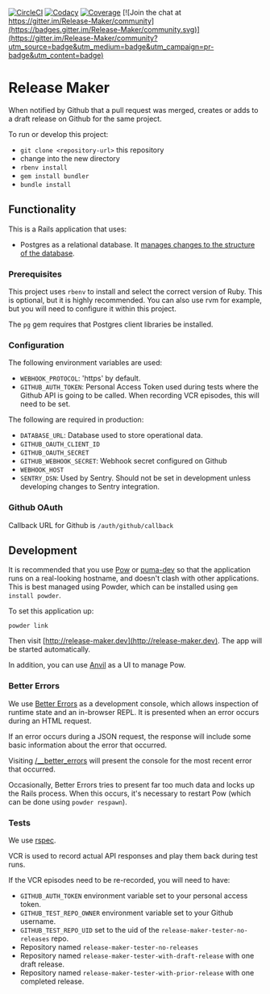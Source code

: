 [![CircleCI](https://circleci.com/gh/RobinDaugherty/release_maker-ruby.svg?style=shield&circle-token=fec31c3a0c46b668a8338b1c935e3d4c4654259e)](https://circleci.com/gh/RobinDaugherty/release_maker-ruby)
[![Codacy](https://api.codacy.com/project/badge/Grade/d28ce4c6f44741d2a9bddd01a3ff08b0)](https://www.codacy.com?utm_source=github.com&amp;utm_medium=referral&amp;utm_content=RobinDaugherty/release_maker-ruby&amp;utm_campaign=Badge_Grade)
[![Coverage](https://api.codacy.com/project/badge/Coverage/d28ce4c6f44741d2a9bddd01a3ff08b0)](https://www.codacy.com/app/robindaugherty/release_maker-ruby?utm_source=github.com&utm_medium=referral&utm_content=RobinDaugherty/release_maker-ruby&utm_campaign=Badge_Coverage)
[![Join the chat at https://gitter.im/Release-Maker/community](https://badges.gitter.im/Release-Maker/community.svg)](https://gitter.im/Release-Maker/community?utm_source=badge&utm_medium=badge&utm_campaign=pr-badge&utm_content=badge)

# Release Maker

When notified by Github that a pull request was merged, creates or adds to a draft
release on Github for the same project.

To run or develop this project:

* `git clone <repository-url>` this repository
* change into the new directory
* `rbenv install`
* `gem install bundler`
* `bundle install`

## Functionality

This is a Rails application that uses:

* Postgres as a relational database. It [manages changes to the structure of the database](http://edgeguides.rubyonrails.org/active_record_migrations.html).

### Prerequisites

This project uses `rbenv` to install and select the correct version of Ruby.
This is optional, but it is highly recommended.
You can also use rvm for example, but you will need to configure it within this project.

The `pg` gem requires that Postgres client libraries be installed.

### Configuration

The following environment variables are used:

- `WEBHOOK_PROTOCOL`: 'https' by default.
- `GITHUB_AUTH_TOKEN`: Personal Access Token used during tests where the Github API is going to be called. When recording VCR episodes, this will need to be set.

The following are required in production:

- `DATABASE_URL`: Database used to store operational data.
- `GITHUB_OAUTH_CLIENT_ID`
- `GITHUB_OAUTH_SECRET`
- `GITHUB_WEBHOOK_SECRET`: Webhook secret configured on Github
- `WEBHOOK_HOST`
- `SENTRY_DSN`: Used by Sentry. Should not be set in development unless developing changes to Sentry integration.

### Github OAuth

Callback URL for Github is `/auth/github/callback`

## Development

It is recommended that you use [Pow](http://pow.cx) or [puma-dev](https://github.com/puma/puma-dev)
so that the application runs
on a real-looking hostname, and doesn't clash with other applications.
This is best managed using Powder, which can be installed using `gem install powder`.

To set this application up:

    powder link

Then visit [http://release-maker.dev](http://release-maker.dev).
The app will be started automatically.

In addition, you can use [Anvil](http://anvilformac.com) as a UI to manage Pow.

### Better Errors

We use [Better Errors](https://github.com/charliesome/better_errors) as a development console,
which allows inspection of runtime state and an in-browser REPL.
It is presented when an error occurs during an HTML request.

If an error occurs during a JSON request, the response will include some basic information about the error that occurred.

Visiting [/__better_errors](http://release-maker.dev) will present the console
for the most recent error that occurred.

Occasionally, Better Errors tries to present far too much data and locks up the Rails process.
When this occurs, it's necessary to restart Pow
(which can be done using `powder respawn`).

### Tests

We use [rspec](https://www.relishapp.com/rspec).

VCR is used to record actual API responses and play them back during test runs.

If the VCR episodes need to be re-recorded, you will need to have:

- `GITHUB_AUTH_TOKEN` environment variable set to your personal access token.
- `GITHUB_TEST_REPO_OWNER` environment variable set to your Github username.
- `GITHUB_TEST_REPO_UID` set to the uid of the `release-maker-tester-no-releases` repo.
- Repository named `release-maker-tester-no-releases`
- Repository named `release-maker-tester-with-draft-release` with one draft release.
- Repository named `release-maker-tester-with-prior-release` with one completed release.

